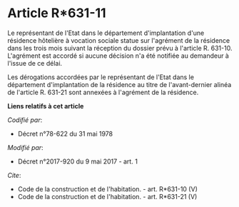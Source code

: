 # Article R*631-11

Le représentant de l'Etat dans le département d'implantation d'une résidence hôtelière à vocation sociale statue sur
l'agrément de la résidence dans les trois mois suivant la réception du dossier prévu à l'article R. 631-10. L'agrément est
accordé si aucune décision n'a été notifiée au demandeur à l'issue de ce délai.

Les dérogations accordées par le représentant de l'Etat dans le département d'implantation de la résidence au titre de
l'avant-dernier alinéa de l'article R. 631-21 sont annexées à l'agrément de la résidence.

**Liens relatifs à cet article**

_Codifié par_:

  - Décret n°78-622 du 31 mai 1978

_Modifié par_:

  - Décret n°2017-920 du 9 mai 2017 - art. 1

_Cite_:

  - Code de la construction et de l'habitation. - art. R*631-10 (V)
  - Code de la construction et de l'habitation. - art. R*631-21 (V)
